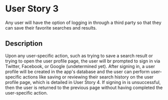 # User Story 3
Any user will have the option of logging in through a third party so that they can save their favorite searches and results.

## Description
Upon any user-specific action, such as trying to save a search result or trying to open the user profile page, the user will br prompted to sign in via Twitter, Facebook, or Google (undetermined yet). After signing in, a user profile will be created in the app's database and the user can perform user-specific actions like saving or reviewing their search history on the user profile page, which is detailed in User Story 4. If signing in is unsuccessful, then the user is returned to the previous page without having completed the user-specific action.
